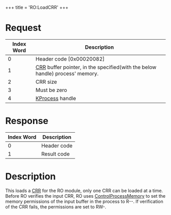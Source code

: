 +++
title = 'RO:LoadCRR'
+++

# Request

| Index Word | Description                                                                                     |
|------------|-------------------------------------------------------------------------------------------------|
| 0          | Header code \[0x00020082\]                                                                      |
| 1          | [CRR](CRR0 "wikilink") buffer pointer, in the specified(with the below handle) process' memory. |
| 2          | CRR size                                                                                        |
| 3          | Must be zero                                                                                    |
| 4          | [KProcess](SVC "wikilink") handle                                                               |

# Response

| Index Word | Description |
|------------|-------------|
| 0          | Header code |
| 1          | Result code |

# Description

This loads a [CRR](CRR0 "wikilink") for the RO module, only one CRR can
be loaded at a time. Before RO verifies the input CRR, RO uses
[ControlProcessMemory](SVC "wikilink") to set the memory permissions of
the input buffer in the process to R--. If verification of the CRR
fails, the permissions are set to RW-.